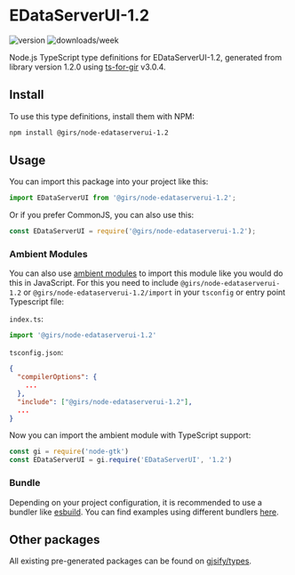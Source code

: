 
# EDataServerUI-1.2

![version](https://img.shields.io/npm/v/@girs/node-edataserverui-1.2)
![downloads/week](https://img.shields.io/npm/dw/@girs/node-edataserverui-1.2)


Node.js TypeScript type definitions for EDataServerUI-1.2, generated from library version 1.2.0 using [ts-for-gir](https://github.com/gjsify/ts-for-gir) v3.0.4.


## Install

To use this type definitions, install them with NPM:
```bash
npm install @girs/node-edataserverui-1.2
```

## Usage

You can import this package into your project like this:
```ts
import EDataServerUI from '@girs/node-edataserverui-1.2';
```

Or if you prefer CommonJS, you can also use this:
```ts
const EDataServerUI = require('@girs/node-edataserverui-1.2');
```

### Ambient Modules

You can also use [ambient modules](https://github.com/gjsify/ts-for-gir/tree/main/packages/cli#ambient-modules) to import this module like you would do this in JavaScript.
For this you need to include `@girs/node-edataserverui-1.2` or `@girs/node-edataserverui-1.2/import` in your `tsconfig` or entry point Typescript file:

`index.ts`:
```ts
import '@girs/node-edataserverui-1.2'
```

`tsconfig.json`:
```json
{
  "compilerOptions": {
    ...
  },
  "include": ["@girs/node-edataserverui-1.2"],
  ...
}
```

Now you can import the ambient module with TypeScript support: 

```ts
const gi = require('node-gtk')
const EDataServerUI = gi.require('EDataServerUI', '1.2')
```


### Bundle

Depending on your project configuration, it is recommended to use a bundler like [esbuild](https://esbuild.github.io/). You can find examples using different bundlers [here](https://github.com/gjsify/ts-for-gir/tree/main/examples).

## Other packages

All existing pre-generated packages can be found on [gjsify/types](https://github.com/gjsify/types).

